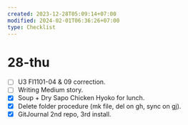 ```yaml
---
created: 2023-12-28T05:09:14+07:00
modified: 2024-02-01T06:36:26+07:00
type: Checklist
---
```


# 28-thu

- [ ] U3 FI1101-04 & 09 correction.
- [ ] Writing Medium story.
- [x] Soup + Dry Sapo Chicken Hyoko for lunch.
- [x] Delete folder procedure (mk file, del on gh, sync on gj).
- [x] GitJournal 2nd repo, 3rd install.
